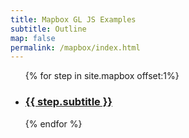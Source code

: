 ```yaml
---
title: Mapbox GL JS Examples
subtitle: Outline
map: false
permalink: /mapbox/index.html
---
```


<ul class="post-list">
  {% for step in site.mapbox offset:1%}
    <li class="content">
      <h3>
        <a class="post-link" href="{{ step.url | prepend: site.baseurl | remove:'index.html' }}">{{ step.subtitle }}</a>
      </h3>
    </li>
  {% endfor %}
</ul>
